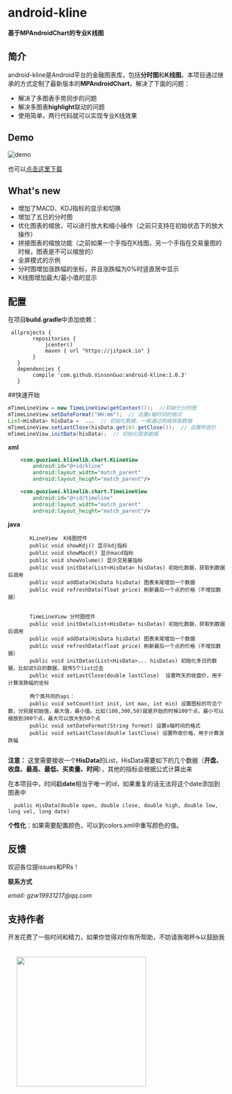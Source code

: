# android-kline

**基于MPAndroidChart的专业K线图**

## 简介

android-kline是Android平台的金融图表库，包括**分时图**和**K线图**。本项目通过继承的方式定制了最新版本的**MPAndroidChart**，解决了下面的问题：

- 解决了多图表手势同步的问题
- 解决多图表**highlight**联动的问题
- 使用简单，两行代码就可以实现专业K线效果


## Demo

![demo](art/new_chart.gif)

也可以[点击这里下载](https://github.com/gzw19931217/android-kline/raw/master/art/app-debug.apk)

## What's new

- 增加了MACD、KDJ指标的显示和切换
- 增加了五日的分时图
- 优化图表的缩放，可以进行放大和缩小操作（之前只支持在初始状态下的放大操作）
- 拼接图表的缩放功能（之前如果一个手指在K线图，另一个手指在交易量图的时候，图表是不可以缩放的）
- 全屏模式的示例
- 分时图增加涨跌幅的坐标，并且涨跌幅为0%时竖直居中显示
- K线图增加最大/最小值的显示

## 配置

在项目**build.gradle**中添加依赖：

```
 allprojects {
        repositories {
            jcenter()
            maven { url "https://jitpack.io" }
        }
   }
   dependencies {
        compile 'com.github.VinsonGuo:android-kline:1.0.3'
   }
```


##快速开始
```java
mTimeLineView = new TimeLineView(getContext());  //初始化分时图
mTimeLineView.setDateFormat("HH:mm");  // 设置x轴时间的格式
List<HisData> hisData =  ...  // 初始化数据，一般通过网络获取数据
mTimeLineView.setLastClose(hisData.get(0).getClose());  // 设置昨收价
mTimeLineView.initData(hisData);  // 初始化图表数据
```

**xml**

```xml
    <com.guoziwei.klinelib.chart.KLineView
        android:id="@+id/kline"
        android:layout_width="match_parent"
        android:layout_height="match_parent"/>
```


```xml
    <com.guoziwei.klinelib.chart.TimeLineView
        android:id="@+id/timeline"
        android:layout_width="match_parent"
        android:layout_height="match_parent"/>
```

**java**  
```
       KLineView  K线图控件
       public void showKdj() 显示kdj指标
       public void showMacd() 显示macd指标
       public void showVolume() 显示交易量指标
       public void initData(List<HisData> hisDatas) 初始化数据，获取到数据后调用
       public void addData(HisData hisData) 图表末尾增加一个数据
       public void refreshData(float price) 刷新最后一个点的价格（不增加数据）
       
       
       TimeLineView 分时图控件
       public void initData(List<HisData> hisDatas) 初始化数据，获取到数据后调用
       public void addData(HisData hisData) 图表末尾增加一个数据
       public void refreshData(float price) 刷新最后一个点的价格（不增加数据）
       public void initDatas(List<HisData>... hisDatas) 初始化多日的数据，比如说5日的数据，就传5个list过去
       public void setLastClose(double lastClose)  设置昨天的收盘价，用于计算涨跌幅的坐标
       
       两个类共同的api：
       public void setCount(int init, int max, int min) 设置图标的可见个数，分别是初始值，最大值，最小值。比如(100,300,50)就是开始的时候100个点，最小可以缩放到300个点，最大可以放大到50个点
       public void setDateFormat(String format) 设置x轴时间的格式
       public void setLastClose(douhle lastClose) 设置昨收价格，用于计算涨跌幅
       
```

**注意：** 这里需要接收一个**HisData**的List，HisData需要如下的几个数据（**开盘、收盘、最高、最低、买卖量、时间**），其他的指标会根据公式计算出来

在本项目中，时间戳**date**相当于唯一的id，如果重复的话无法将这个date添加到图表中

```
  public HisData(double open, double close, double high, double low,  long vol, long date)
```

**个性化**：如果需要配置颜色，可以到colors.xml中重写颜色的值。

## 反馈

欢迎各位提issues和PRs！

**联系方式**

_email: gzw19931217@qq.com_



## 支持作者

   开发花费了一些时间和精力，如果你觉得对你有所帮助，不妨请我喝杯☕️以鼓励我
  
</br><img src="https://github.com/VinsonGuo/android-kline/blob/master/art/alipay.jpg" height="300" hspace="20" />



